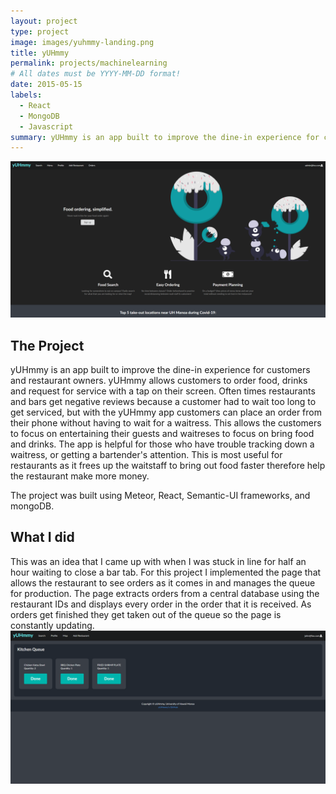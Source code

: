 ```yaml
---
layout: project
type: project
image: images/yuhmmy-landing.png
title: yUHmmy
permalink: projects/machinelearning
# All dates must be YYYY-MM-DD format!
date: 2015-05-15
labels:
  - React
  - MongoDB
  - Javascript
summary: yUHmmy is an app built to improve the dine-in experience for customers and restaurant owners. yUHmmy allows customers to order food, drinks and request for service with a tap on their screen.
---
```


<img class="ui image centered image" src="../images/yuhmmy-landing.png">


## The Project
yUHmmy is an app built to improve the dine-in experience for customers and restaurant owners. yUHmmy allows customers to order food, drinks and request for service with a tap on their screen. Often times restaurants and bars get negative reviews because a customer had to wait too long to get serviced, but with the yUHmmy app customers can place an order from their phone without having to wait for a waitress. This allows the customers to focus on entertaining their guests and waitreses to focus on bring food and drinks. 
The app is helpful for those who have trouble tracking down a waitress, or getting a bartender's attention. This is most useful for restaurants as it frees up the waitstaff to bring out food faster therefore help the restaurant make more money. 

The project was built using Meteor, React, Semantic-UI frameworks, and mongoDB.

## What I did

This was an idea that I came up with when I was stuck in line for half an hour waiting to close a bar tab. For this project I implemented the page that allows the restaurant to see orders as it comes in and manages the queue for production. The page extracts orders from a central database using the restaurant IDs and displays every order in the order that it is received. As orders get finished they get taken out of the queue so the page is constantly updating.  
<img class="ui image centered image" src="../images/orderpage.png">